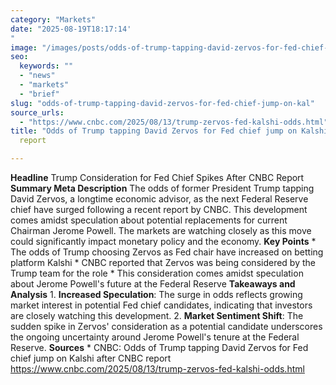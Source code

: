 ```yaml
---
category: "Markets"
date: "2025-08-19T18:17:14'"
image: "/images/posts/odds-of-trump-tapping-david-zervos-for-fed-chief-jump-on-kal.jpg"
seo:
  keywords: ""
  - "news"
  - "markets"
  - "brief"
slug: "odds-of-trump-tapping-david-zervos-for-fed-chief-jump-on-kal"
source_urls:
  - "https://www.cnbc.com/2025/08/13/trump-zervos-fed-kalshi-odds.html"
title: "Odds of Trump tapping David Zervos for Fed chief jump on Kalshi after CNBC"
  report

---
```


**Headline** Trump Consideration for Fed Chief Spikes After CNBC Report  **Summary Meta Description** The odds of former President Trump tapping David Zervos, a longtime economic advisor, as the next Federal Reserve chief have surged following a recent report by CNBC. This development comes amidst speculation about potential replacements for current Chairman Jerome Powell. The markets are watching closely as this move could significantly impact monetary policy and the economy.  **Key Points**  * The odds of Trump choosing Zervos as Fed chair have increased on betting platform Kalshi * CNBC reported that Zervos was being considered by the Trump team for the role * This consideration comes amidst speculation about Jerome Powell's future at the Federal Reserve  **Takeaways and Analysis**  1. **Increased Speculation**: The surge in odds reflects growing market interest in potential Fed chief candidates, indicating that investors are closely watching this development. 2. **Market Sentiment Shift**: The sudden spike in Zervos' consideration as a potential candidate underscores the ongoing uncertainty around Jerome Powell's tenure at the Federal Reserve.  **Sources** * CNBC: Odds of Trump tapping David Zervos for Fed chief jump on Kalshi after CNBC report https://www.cnbc.com/2025/08/13/trump-zervos-fed-kalshi-odds.html